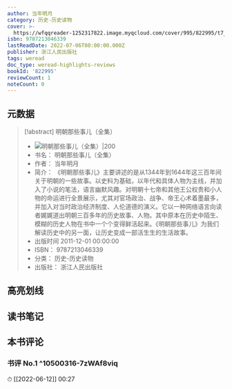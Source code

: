 ```yaml
---
author: 当年明月
category: 历史-历史读物
cover: >-
  https://wfqqreader-1252317822.image.myqcloud.com/cover/995/822995/t7_822995.jpg
isbn: 9787213046339
lastReadDate: 2022-07-06T00:00:00.000Z
publisher: 浙江人民出版社
tags: weread
doc_type: weread-highlights-reviews
bookId: '822995'
reviewCount: 1
noteCount: 0
---
```


## 元数据

> [!abstract] 明朝那些事儿（全集）
> - ![ 明朝那些事儿（全集）|200](https://wfqqreader-1252317822.image.myqcloud.com/cover/995/822995/t7_822995.jpg)
> - 书名： 明朝那些事儿（全集）
> - 作者： 当年明月
> - 简介：     《明朝那些事儿》主要讲述的是从1344年到1644年这三百年间关于明朝的一些故事。以史料为基础，以年代和具体人物为主线，并加入了小说的笔法，语言幽默风趣。对明朝十七帝和其他王公权贵和小人物的命运进行全景展示，尤其对官场政治、战争、帝王心术着墨最多，并加入对当时政治经济制度、人伦道德的演义。它以一种网络语言向读者娓娓道出明朝三百多年的历史故事、人物。其中原本在历史中陌生、模糊的历史人物在书中一个个变得鲜活起来。《明朝那些事儿》为我们解读历史中的另一面，让历史变成一部活生生的生活故事。
> - 出版时间 2011-12-01 00:00:00
> - ISBN： 9787213046339
> - 分类： 历史-历史读物
> - 出版社： 浙江人民出版社

## 高亮划线

## 读书笔记

## 本书评论

### 书评 No.1  ^10500316-7zWAf8viq
⏱ [[2022-06-12]]  00:27

